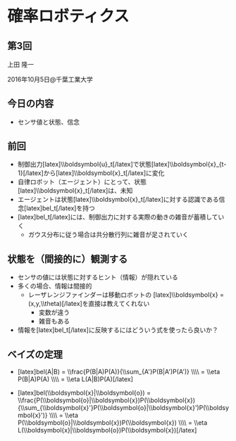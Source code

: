 <h1 style="font-size: 250%;">確率ロボティクス</h1>
<h2>第3回</h2>
上田 隆一

2016年10月5日\@千葉工業大学

<!--nextpage-->
<h2>今日の内容</h2>
<ul>
 	<li>センサ値と状態、信念</li>
</ul>
<!--nextpage-->
<h2>前回</h2>
<ul>
 	<li>制御出力[latex]\\boldsymbol{u}_t[/latex]で状態[latex]\\boldsymbol{x}_{t-1}[/latex]から[latex]\\boldsymbol{x}_t[/latex]に変化</li>
 	<li>自律ロボット（エージェント）にとって、状態[latex]\\boldsymbol{x}_t[/latex]は、未知</li>
 	<li>エージェントは状態[latex]\\boldsymbol{x}_t[/latex]に対する認識である信念[latex]bel_t[/latex]を持つ</li>
 	<li>[latex]bel_t[/latex]には、制御出力に対する実際の動きの雑音が蓄積していく
<ul>
 	<li>ガウス分布に従う場合は共分散行列に雑音が足されていく</li>
</ul>
</li>
</ul>
<!--nextpage-->
<h2>状態を（間接的に）観測する</h2>
<ul>
 	<li>センサの値には状態に対するヒント（情報）が隠れている</li>
 	<li>多くの場合、情報は間接的
<ul>
 	<li>レーザレンジファインダーは移動ロボットの
[latex]\\boldsymbol{x} = (x,y,\\theta)[/latex]を直接は教えてくれない
<ul>
 	<li>変数が違う</li>
 	<li>雑音もある</li>
</ul>
</li>
</ul>
</li>
 	<li>情報を[latex]bel_t[/latex]に反映するにはどういう式を使ったら良いか？</li>
</ul>
<!--nextpage-->
<h2>ベイズの定理</h2>
<ul>
 	<li>[latex]bel(A|B) = \\frac{P(B|A)P(A)}{\\sum_{A'}P(B|A')P(A')} \\\\
= \\eta P(B|A)P(A) \\\\
= \\eta L(A|B)P(A)[/latex]</li>
 	<li>
<p class="p1"><span class="s1">[latex]bel(\\boldsymbol{x}|\\boldsymbol{o}) =
\\frac{P(\\boldsymbol{o}|\\boldsymbol{x})P(\\boldsymbol{x})
{\\sum_{\\boldsymbol{x}'}P(\\boldsymbol{o}|\\boldsymbol{x}')P(\\boldsymbol{x}')} \\\\
</span><span class="s1">= \\eta P(\\boldsymbol{o}|\\boldsymbol{x})P(\\boldsymbol{x}) \\\\
</span><span class="s1">= \\eta L(\\boldsymbol{x}|\\boldsymbol{o})P(\\boldsymbol{x})[/latex]</span></p>
</li>
</ul>

